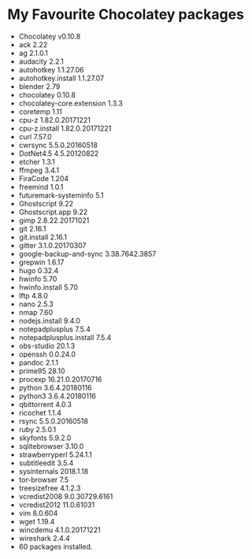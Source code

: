 # My Favourite Chocolatey packages

- Chocolatey v0.10.8
- ack 2.22
- ag 2.1.0.1
- audacity 2.2.1
- autohotkey 1.1.27.06
- autohotkey.install 1.1.27.07
- blender 2.79
- chocolatey 0.10.8
- chocolatey-core.extension 1.3.3
- coretemp 1.11
- cpu-z 1.82.0.20171221
- cpu-z.install 1.82.0.20171221
- curl 7.57.0
- cwrsync 5.5.0.20160518
- DotNet4.5 4.5.20120822
- etcher 1.3.1
- ffmpeg 3.4.1
- FiraCode 1.204
- freemind 1.0.1
- futuremark-systeminfo 5.1
- Ghostscript 9.22
- Ghostscript.app 9.22
- gimp 2.8.22.20171021
- git 2.16.1
- git.install 2.16.1
- gitter 3.1.0.20170307
- google-backup-and-sync 3.38.7642.3857
- grepwin 1.6.17
- hugo 0.32.4
- hwinfo 5.70
- hwinfo.install 5.70
- lftp 4.8.0
- nano 2.5.3
- nmap 7.60
- nodejs.install 9.4.0
- notepadplusplus 7.5.4
- notepadplusplus.install 7.5.4
- obs-studio 20.1.3
- openssh 0.0.24.0
- pandoc 2.1.1
- prime95 28.10
- procexp 16.21.0.20170716
- python 3.6.4.20180116
- python3 3.6.4.20180116
- qbittorrent 4.0.3
- ricochet 1.1.4
- rsync 5.5.0.20160518
- ruby 2.5.0.1
- skyfonts 5.9.2.0
- sqlitebrowser 3.10.0
- strawberryperl 5.24.1.1
- subtitleedit 3.5.4
- sysinternals 2018.1.18
- tor-browser 7.5
- treesizefree 4.1.2.3
- vcredist2008 9.0.30729.6161
- vcredist2012 11.0.61031
- vim 8.0.604
- wget 1.19.4
- wincdemu 4.1.0.20171221
- wireshark 2.4.4
- 60 packages installed.
